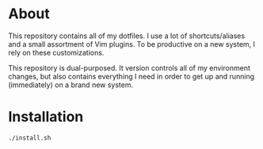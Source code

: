 # About
This repository contains all of my dotfiles. I use a lot of shortcuts/aliases
and a small assortment of Vim plugins. To be productive on a new system, I rely
on these customizations.

This repository is dual-purposed. It version controls all of my environment
changes, but also contains everything I need in order to get up and running
(immediately) on a brand new system.

# Installation
```bash
./install.sh
```
